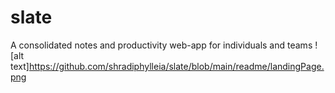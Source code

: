 # slate
A consolidated notes and productivity web-app for individuals and teams
![alt text]https://github.com/shradiphylleia/slate/blob/main/readme/landingPage.png

